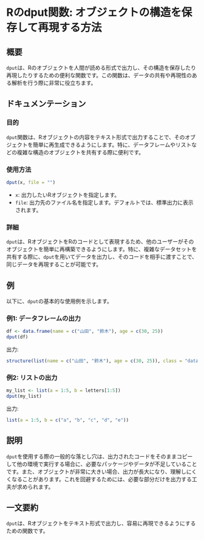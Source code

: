 <!--
Meta Description: # Rのdput関数: オブジェクトの構造を保存して再現する方法 ## 概要 `dput`は、Rのオブジェクトを人間が読める形式で出力し、その構造を保存したり再現したりするための便利な関数です。この関数は、データの共有や再現性のある解析を行う際に非常に役立ちます。 ## ドキュメンテーション ###...
Meta Keywords: dput, list, file, data, frame
-->

# Rのdput関数: オブジェクトの構造を保存して再現する方法

## 概要
`dput`は、Rのオブジェクトを人間が読める形式で出力し、その構造を保存したり再現したりするための便利な関数です。この関数は、データの共有や再現性のある解析を行う際に非常に役立ちます。

## ドキュメンテーション
### 目的
`dput`関数は、Rオブジェクトの内容をテキスト形式で出力することで、そのオブジェクトを簡単に再生成できるようにします。特に、データフレームやリストなどの複雑な構造のオブジェクトを共有する際に便利です。

### 使用方法
```R
dput(x, file = "")
```

- `x`: 出力したいRオブジェクトを指定します。
- `file`: 出力先のファイル名を指定します。デフォルトでは、標準出力に表示されます。

### 詳細
`dput`は、RオブジェクトをRのコードとして表現するため、他のユーザーがそのオブジェクトを簡単に再構築できるようにします。特に、複雑なデータセットを共有する際に、`dput`を用いてデータを出力し、そのコードを相手に渡すことで、同じデータを再現することが可能です。

## 例
以下に、`dput`の基本的な使用例を示します。

### 例1: データフレームの出力
```R
df <- data.frame(name = c("山田", "鈴木"), age = c(30, 25))
dput(df)
```
出力:
```R
structure(list(name = c("山田", "鈴木"), age = c(30, 25)), class = "data.frame", row.names = c(NA, -2L))
```

### 例2: リストの出力
```R
my_list <- list(a = 1:5, b = letters[1:5])
dput(my_list)
```
出力:
```R
list(a = 1:5, b = c("a", "b", "c", "d", "e"))
```

## 説明
`dput`を使用する際の一般的な落とし穴は、出力されたコードをそのままコピーして他の環境で実行する場合に、必要なパッケージやデータが不足していることです。また、オブジェクトが非常に大きい場合、出力が長大になり、理解しにくくなることがあります。これを回避するためには、必要な部分だけを出力する工夫が求められます。

## 一文要約
`dput`は、Rオブジェクトをテキスト形式で出力し、容易に再現できるようにするための関数です。